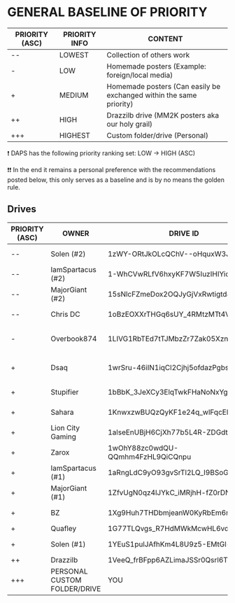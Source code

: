 # GENERAL BASELINE OF PRIORITY

| PRIORITY (ASC) | PRIORITY INFO | CONTENT |
|--- | --- | --- |
| --  | LOWEST | Collection of others work |
| -  | LOW | Homemade posters (Example: foreign/local media) |
| +  | MEDIUM | Homemade posters (Can easily be exchanged within the same priority) |
| ++  | HIGH | Drazzilb drive (MM2K posters aka our holy grail) |
| +++  | HIGHEST | Custom folder/drive (Personal) |

❗ DAPS has the following priority ranking set: LOW -> HIGH (ASC)

❗❗ In the end it remains a personal preference with the recommendations posted below, this only serves as a baseline and is by no means the golden rule.

## Drives

| PRIORITY (ASC) | OWNER | DRIVE ID | CONTENT | ACKNOWLEDGED & OWNER FEEDBACK |
|--- | --- | --- | --- | --- |
| -- | Solen (#2)| 1zWY-ORtJkOLcQChV--oHquxW3JCow1zm | Collection of others work |❔|
| -- | IamSpartacus (#2) | 1-WhCVwRLfV6hxyKF7W5IuzIHIYicCdAv | Collection of others work |:white_check_mark:|
| -- | MajorGiant (#2) | 15sNlcFZmeDox2OQJyGjVxRwtigtd82Ru | Collection of others work | :white_check_mark: |
| -- | Chris DC | 1oBzEOXXrTHGq6sUY_4RMtzMTt4VHyeJp | Collection of others work | :white_check_mark: Homemade + Personal favorites posters + Collection of others | 
| - | Overbook874 | 1LIVG1RbTEd7tTJMbzZr7Zak05XznLFia | Mostly bollywood/indian posters | ❔ | 
| + | Dsaq| 1wrSru-46iIN1iqCl2Cjhj5ofdazPgbsz | Homemade posters (Mostly dutch media) | ❔ | 
| + | Stupifier | 1bBbK_3JeXCy3ElqTwkFHaNoNxYgqtLug | Homemade posters | :white_check_mark: To be placed as low as possible | 
| + | Sahara | 1KnwxzwBUQzQyKF1e24q_wlFqcER9xYHM | Homemade posters | :white_check_mark: +1 rank with Stupifier | 
| + | Lion City Gaming | 1alseEnUBjH6CjXh77b5L4R-ZDGdtOMFr | Homemade posters | :white_check_mark: +1 rank with Sahara | 
| + | Zarox | 1wOhY88zc0wdQU-QQmhm4FzHL9QiCQnpu | Homemade posters | :white_check_mark: https://theposterdb.com/user/zarox |
| + | IamSpartacus (#1) | 1aRngLdC9yO93gvSrTI2LQ_I9BSoGD-7o | Homemade posters | :white_check_mark: |
| + | MajorGiant (#1) | 1ZfvUgN0qz4lJYkC_iMRjhH-fZ0rDN_Yu | Homemade posters | :white_check_mark: | 
| + | BZ | 1Xg9Huh7THDbmjeanW0KyRbEm6mGn_jm8 | Homemade posters | :white_check_mark: | 
| + | Quafley | 1G77TLQvgs_R7HdMWkMcwHL6vd_96cMp7 | Unknown | ❔ |
| + | Solen (#1)| 1YEuS1pulJAfhKm4L8U9z5-EMtGl-d2s7| Homemade posters | ❔ |
| ++ | Drazzilb | 1VeeQ_frBFpp6AZLimaJSSr0Qsrl6Tb7z | MM2K posters | :white_check_mark: |
| +++ | PERSONAL CUSTOM FOLDER/DRIVE | YOU | | Personal posters | :white_check_mark: |
